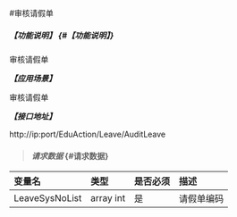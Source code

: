 #审核请假单

##### _【功能说明】_ {#【功能说明】}

审核请假单

_**【应用场景】**_

审核请假单

_**【接口地址】**_

http://ip:port/EduAction/Leave/AuditLeave

> #### _请求数据_ {#请求数据}

| 变量名 | 类型 | 是否必须 | 描述 |
| :--- | :--- | :--- | :--- |
| LeaveSysNoList|array int | 是 |请假单编码  |





















